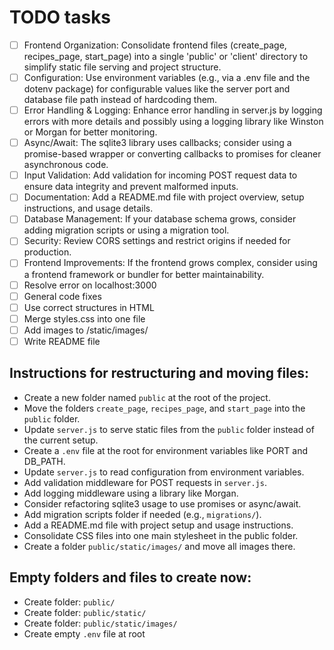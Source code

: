 # TODO tasks

- [ ] Frontend Organization: Consolidate frontend files (create_page, recipes_page, start_page) into a single 'public' or 'client' directory to simplify static file serving and project structure.
- [ ] Configuration: Use environment variables (e.g., via a .env file and the dotenv package) for configurable values like the server port and database file path instead of hardcoding them.
- [ ] Error Handling & Logging: Enhance error handling in server.js by logging errors with more details and possibly using a logging library like Winston or Morgan for better monitoring.
- [ ] Async/Await: The sqlite3 library uses callbacks; consider using a promise-based wrapper or converting callbacks to promises for cleaner asynchronous code.
- [ ] Input Validation: Add validation for incoming POST request data to ensure data integrity and prevent malformed inputs.
- [ ] Documentation: Add a README.md file with project overview, setup instructions, and usage details.
- [ ] Database Management: If your database schema grows, consider adding migration scripts or using a migration tool.
- [ ] Security: Review CORS settings and restrict origins if needed for production.
- [ ] Frontend Improvements: If the frontend grows complex, consider using a frontend framework or bundler for better maintainability.
- [ ] Resolve error on localhost:3000
- [ ] General code fixes
- [ ] Use correct structures in HTML
- [ ] Merge styles.css into one file
- [ ] Add images to /static/images/
- [ ] Write README file

## Instructions for restructuring and moving files:

- Create a new folder named `public` at the root of the project.
- Move the folders `create_page`, `recipes_page`, and `start_page` into the `public` folder.
- Update `server.js` to serve static files from the `public` folder instead of the current setup.
- Create a `.env` file at the root for environment variables like PORT and DB_PATH.
- Update `server.js` to read configuration from environment variables.
- Add validation middleware for POST requests in `server.js`.
- Add logging middleware using a library like Morgan.
- Consider refactoring sqlite3 usage to use promises or async/await.
- Add migration scripts folder if needed (e.g., `migrations/`).
- Add a README.md file with project setup and usage instructions.
- Consolidate CSS files into one main stylesheet in the public folder.
- Create a folder `public/static/images/` and move all images there.

## Empty folders and files to create now:

- Create folder: `public/`
- Create folder: `public/static/`
- Create folder: `public/static/images/`
- Create empty `.env` file at root
